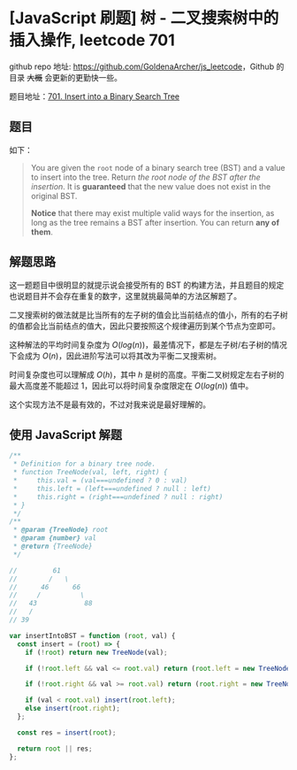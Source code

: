 # [JavaScript 刷题] 树 - 二叉搜索树中的插入操作, leetcode 701

github repo 地址: <https://github.com/GoldenaArcher/js_leetcode>，Github 的目录 ~~大概~~ 会更新的更勤快一些。

题目地址：[701. Insert into a Binary Search Tree](https://leetcode.com/problems/insert-into-a-binary-search-tree/)

## 题目

如下：

> You are given the `root` node of a binary search tree (BST) and a value to insert into the tree. Return _the root node of the BST after the insertion_. It is **guaranteed** that the new value does not exist in the original BST.
>
> **Notice** that there may exist multiple valid ways for the insertion, as long as the tree remains a BST after insertion. You can return **any of them**.

## 解题思路

这一题题目中很明显的就提示说会接受所有的 BST 的构建方法，并且题目的规定也说题目并不会存在重复的数字，这里就挑最简单的方法区解题了。

二叉搜索树的做法就是比当所有的左子树的值会比当前结点的值小，所有的右子树的值都会比当前结点的值大，因此只要按照这个规律遍历到某个节点为空即可。

这种解法的平均时间复杂度为 $O(log(n))$，最差情况下，都是左子树/右子树的情况下会成为 $O(n)$，因此进阶写法可以将其改为平衡二叉搜索树。

时间复杂度也可以理解成 $O(h)$，其中 $h$ 是树的高度。平衡二叉树规定左右子树的最大高度差不能超过 1，因此可以将时间复杂度限定在 $O(log(n))$ 值中。

这个实现方法不是最有效的，不过对我来说是最好理解的。

## 使用 JavaScript 解题

```javascript
/**
 * Definition for a binary tree node.
 * function TreeNode(val, left, right) {
 *     this.val = (val===undefined ? 0 : val)
 *     this.left = (left===undefined ? null : left)
 *     this.right = (right===undefined ? null : right)
 * }
 */
/**
 * @param {TreeNode} root
 * @param {number} val
 * @return {TreeNode}
 */

//         61
//        /   \
//      46      66
//     /          \
//   43            88
//   /
// 39

var insertIntoBST = function (root, val) {
  const insert = (root) => {
    if (!root) return new TreeNode(val);

    if (!root.left && val <= root.val) return (root.left = new TreeNode(val));

    if (!root.right && val >= root.val) return (root.right = new TreeNode(val));

    if (val < root.val) insert(root.left);
    else insert(root.right);
  };

  const res = insert(root);

  return root || res;
};
```
